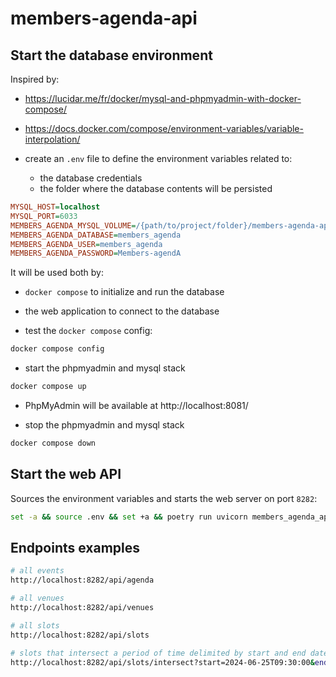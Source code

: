 # members-agenda-api

## Start the database environment

Inspired by:

- https://lucidar.me/fr/docker/mysql-and-phpmyadmin-with-docker-compose/
- https://docs.docker.com/compose/environment-variables/variable-interpolation/

- create an `.env` file to define the environment variables related to:

  - the database credentials
  - the folder where the database contents will be persisted

```ini
MYSQL_HOST=localhost
MYSQL_PORT=6033
MEMBERS_AGENDA_MYSQL_VOLUME=/{path/to/project/folder}/members-agenda-api/.local/mysql-volume
MEMBERS_AGENDA_DATABASE=members_agenda
MEMBERS_AGENDA_USER=members_agenda
MEMBERS_AGENDA_PASSWORD=Members-agendA
```

It will be used both by:

- `docker compose` to initialize and run the database
- the web application to connect to the database

- test the `docker compose` config:

```sh
docker compose config
```

- start the phpmyadmin and mysql stack

```sh
docker compose up
```

- PhpMyAdmin will be available at http://localhost:8081/

- stop the phpmyadmin and mysql stack

```sh
docker compose down
```

## Start the web API

Sources the environment variables and starts the web server on port `8282`:

```sh
set -a && source .env && set +a && poetry run uvicorn members_agenda_api.__main__:app --port 8282 --reload
```

## Endpoints examples

```sh
# all events
http://localhost:8282/api/agenda

# all venues
http://localhost:8282/api/venues

# all slots
http://localhost:8282/api/slots

# slots that intersect a period of time delimited by start and end datetimes
http://localhost:8282/api/slots/intersect?start=2024-06-25T09:30:00&end=2024-06-25T10:30:00
```